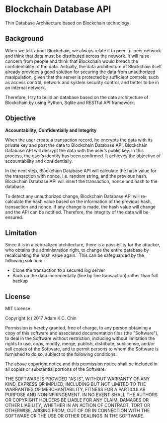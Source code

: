 # Blockchain Database API
Thin Database Architecture based on Blockchain technology


Background
---------------------------------------------
When we talk about Blockchain, we always relate it to peer-to-peer network and think that data must be distributed across the network. It will raise concern from people and think that Blockchain would breach the confidentiality of the data.
Actually, the data architecture of Blockchain itself already provides a good solution for securing the data from unauthorized manipulation, given that the server is protected by sufficient controls, such as access control, network and system security control, and better to be in an internal network. 

Therefore, I try to build an database based on the data architecture of Blockchain by using Python, Sqlite and RESTful API framework.

Objective
---------------------------------------------
**Accountability, Confidentially and Integrity**

When  the user create a transaction record, he encrypts the data with its private key and post the data to Blockchain Database API. Blockchain Database API will decrypt the data with the user’s public key.  In this process, the user’s identity has been confirmed. It achieves the objective of accountability and confidentially.

In the next step, Blockchain Database API will calculate the hash value for the transaction with nonce, i.e. random string, and the previous hash. Blockchain Database API will insert the transaction, nonce and hash to the database. 

To detect any unauthorized change, Blockchain Database API will re-calculate the hash value based on the information of the previous hash, transaction and nonce. If any change is made, the hash value will change and the API can be notified. Therefore, the integrity of the data will be ensured. 

Limitation
---------------------------------------------
Since it is in a centralized architecture, there is a possibility for the attacker, who obtains the administration right, to change  the entire database by recalculating the hash value again. 
This can be safeguarded by the following solutions:
- Clone the transaction to a secured log server  
- Back up the data incrementally (line by line transaction) rather than full backup



License
----------------------------------------------
MIT License

Copyright (c) 2017 Adam K.C. Chin

Permission is hereby granted, free of charge, to any person obtaining a copy
of this software and associated documentation files (the "Software"), to deal
in the Software without restriction, including without limitation the rights
to use, copy, modify, merge, publish, distribute, sublicense, and/or sell
copies of the Software, and to permit persons to whom the Software is
furnished to do so, subject to the following conditions:

The above copyright notice and this permission notice shall be included in all
copies or substantial portions of the Software.

THE SOFTWARE IS PROVIDED "AS IS", WITHOUT WARRANTY OF ANY KIND, EXPRESS OR
IMPLIED, INCLUDING BUT NOT LIMITED TO THE WARRANTIES OF MERCHANTABILITY,
FITNESS FOR A PARTICULAR PURPOSE AND NONINFRINGEMENT. IN NO EVENT SHALL THE
AUTHORS OR COPYRIGHT HOLDERS BE LIABLE FOR ANY CLAIM, DAMAGES OR OTHER
LIABILITY, WHETHER IN AN ACTION OF CONTRACT, TORT OR OTHERWISE, ARISING FROM,
OUT OF OR IN CONNECTION WITH THE SOFTWARE OR THE USE OR OTHER DEALINGS IN THE
SOFTWARE.

